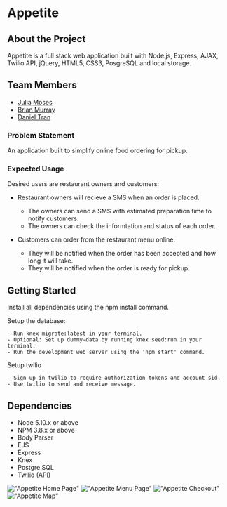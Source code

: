 # Appetite

## About the Project
Appetite is a full stack web application built with Node.js, Express, AJAX, Twilio API, jQuery, HTML5, CSS3, PosgreSQL and local storage.

## Team Members
- [Julia Moses](https://github.com/juliamoses)
- [Brian Murray](https://github.com/brianeshores)
- [Daniel Tran](https://github.com/DTran23/Appetite)

### Problem Statement
An application built to simplify online food ordering for pickup.

### Expected Usage
Desired users are restaurant owners and customers:

- Restaurant owners will recieve a SMS when an order is placed.

	- The owners can send a SMS with estimated preparation time to notify customers.
	- The owners can check the informtation and status of each order.

- Customers can order from the restaurant menu online.

	- They will be notified when the order has been accepted and how long it will take.
	- They will be notified when the order is ready for pickup.


## Getting Started
Install all dependencies using the npm install command.

Setup the database:

	- Run knex migrate:latest in your terminal.
	- Optional: Set up dummy-data by running knex seed:run in your terminal.
	- Run the development web server using the 'npm start' command.

Setup twilio

	- Sign up in twilio to require authorization tokens and account sid.
	- Use twilio to send and receive message.


## Dependencies

- Node 5.10.x or above
- NPM 3.8.x or above
- Body Parser
- EJS
- Express
- Knex
- Postgre SQL
- Twilio (API)


!["Appetite Home Page"](https://github.com/juliamoses/Appetite/blob/master/docs/appetite-home.png?raw=true)
!["Appetite Menu Page"](https://github.com/juliamoses/Appetite/blob/master/docs/appetite-menu.png?raw=true)
!["Appetite Checkout"](https://github.com/juliamoses/Appetite/blob/master/docs/appetite-cart.png?raw=true)
!["Appetite Map"](https://github.com/juliamoses/Appetite/blob/master/docs/appetite-map.png?raw=true)






